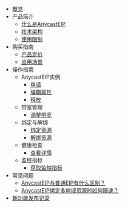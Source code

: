 
* [概览](/anycasteip/README)
* 产品简介
    * [什么是AnycastEIP](/anycasteip/intro/whatisanycasteip)
    * [技术架构](/anycasteip/intro/architecture)
    * [使用限制](/anycasteip/intro/limit)
* 购买指南
    * [产品定价](/anycasteip/buy/price)
    * [应用场景](/anycasteip/buy/apply)
* 操作指南
    * AnycastEIP实例
        * [申请](/anycasteip/guide/anycasteip/allocate)
        * [编辑属性](/anycasteip/guide/anycasteip/edit)
        * [释放](/anycasteip/guide/anycasteip/release)
    * 带宽管理
        * [调整带宽](/anycasteip/guide/bandwidth/adjust)
    * 绑定与解绑
        * [绑定资源](/anycasteip/guide/bind/bindresource)
        * [解绑资源](/anycasteip/guide/bind/unbind)
    * 健康检查
        * [查看详情](/anycasteip/guide/healthcheck/describe)
    * 监控指标
        * [获取监控指标](/anycasteip/guide/monitor/getmonitoring)
* 常见问题
    * [AnycastEIP与普通EIP有什么区别？](/anycasteip/faq/different)
    * [AnycastEIP绑定多地域资源时如何限速？](/anycasteip/faq/bandwidth)
* [新功能发布记录](/anycasteip/newfunctions)
    
        
